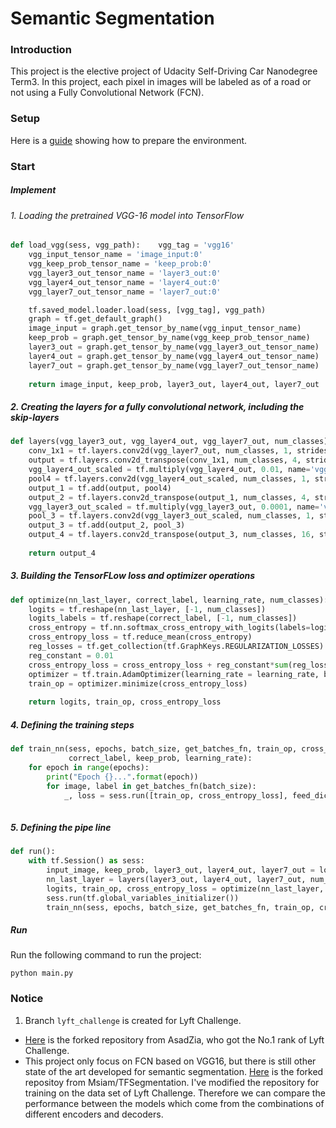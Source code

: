 # Semantic Segmentation
### Introduction
This project is the elective project of Udacity Self-Driving Car Nanodegree Term3. In this project, each pixel in images will be labeled as of a road or not using a Fully Convolutional Network (FCN).

### Setup
Here is a [guide](https://github.com/simonchu47/CarND-Semantic-Segmentation/blob/master/HOWTO.md) showing how to prepare the environment.

### Start
##### Implement
###### 1. Loading the pretrained VGG-16 model into TensorFlow

```python
def load_vgg(sess, vgg_path):    vgg_tag = 'vgg16'
    vgg_input_tensor_name = 'image_input:0'
    vgg_keep_prob_tensor_name = 'keep_prob:0'
    vgg_layer3_out_tensor_name = 'layer3_out:0'
    vgg_layer4_out_tensor_name = 'layer4_out:0'
    vgg_layer7_out_tensor_name = 'layer7_out:0'

    tf.saved_model.loader.load(sess, [vgg_tag], vgg_path)
    graph = tf.get_default_graph()
    image_input = graph.get_tensor_by_name(vgg_input_tensor_name)
    keep_prob = graph.get_tensor_by_name(vgg_keep_prob_tensor_name)
    layer3_out = graph.get_tensor_by_name(vgg_layer3_out_tensor_name)
    layer4_out = graph.get_tensor_by_name(vgg_layer4_out_tensor_name)
    layer7_out = graph.get_tensor_by_name(vgg_layer7_out_tensor_name)
        
    return image_input, keep_prob, layer3_out, layer4_out, layer7_out
```
##### 2. Creating the layers for a fully convolutional network, including the skip-layers

```python
def layers(vgg_layer3_out, vgg_layer4_out, vgg_layer7_out, num_classes):
    conv_1x1 = tf.layers.conv2d(vgg_layer7_out, num_classes, 1, strides=(1,1), padding='same', kernel_regularizer=tf.contrib.layers.l2_regularizer(1e-3))
    output = tf.layers.conv2d_transpose(conv_1x1, num_classes, 4, strides=(2, 2), padding='same', kernel_regularizer=tf.contrib.layers.l2_regularizer(1e-3))
    vgg_layer4_out_scaled = tf.multiply(vgg_layer4_out, 0.01, name='vgg_layer4_out_scaled')
    pool4 = tf.layers.conv2d(vgg_layer4_out_scaled, num_classes, 1, strides=(1,1), padding='same', kernel_regularizer=tf.contrib.layers.l2_regularizer(1e-3))
    output_1 = tf.add(output, pool4)
    output_2 = tf.layers.conv2d_transpose(output_1, num_classes, 4, strides=(2, 2), padding='same', kernel_regularizer=tf.contrib.layers.l2_regularizer(1e-3))
    vgg_layer3_out_scaled = tf.multiply(vgg_layer3_out, 0.0001, name='vgg_layer3_out_scaled')
    pool_3 = tf.layers.conv2d(vgg_layer3_out_scaled, num_classes, 1, strides=(1,1), padding='same', kernel_regularizer=tf.contrib.layers.l2_regularizer(1e-3))
    output_3 = tf.add(output_2, pool_3)
    output_4 = tf.layers.conv2d_transpose(output_3, num_classes, 16, strides=(8, 8), padding='same', kernel_regularizer=tf.contrib.layers.l2_regularizer(1e-3))
        
    return output_4
```    
##### 3. Building the TensorFLow loss and optimizer operations

```python
def optimize(nn_last_layer, correct_label, learning_rate, num_classes):
    logits = tf.reshape(nn_last_layer, [-1, num_classes])
    logits_labels = tf.reshape(correct_label, [-1, num_classes])
    cross_entropy = tf.nn.softmax_cross_entropy_with_logits(labels=logits_labels, logits=logits)
    cross_entropy_loss = tf.reduce_mean(cross_entropy)
    reg_losses = tf.get_collection(tf.GraphKeys.REGULARIZATION_LOSSES)
    reg_constant = 0.01
    cross_entropy_loss = cross_entropy_loss + reg_constant*sum(reg_losses)
    optimizer = tf.train.AdamOptimizer(learning_rate = learning_rate, beta1 = 0.9, beta2 = 0.999)
    train_op = optimizer.minimize(cross_entropy_loss)
    
    return logits, train_op, cross_entropy_loss    
```
##### 4. Defining the training steps

```python
def train_nn(sess, epochs, batch_size, get_batches_fn, train_op, cross_entropy_loss, input_image,
             correct_label, keep_prob, learning_rate):
    for epoch in range(epochs):
        print("Epoch {}...".format(epoch))
        for image, label in get_batches_fn(batch_size): 
            _, loss = sess.run([train_op, cross_entropy_loss], feed_dict={input_image: image, correct_label: label, keep_prob: 0.5, learning_rate: 0.0001})
    
```
##### 5. Defining the pipe line

```python
def run():
    with tf.Session() as sess:
        input_image, keep_prob, layer3_out, layer4_out, layer7_out = load_vgg(sess, vgg_path)
        nn_last_layer = layers(layer3_out, layer4_out, layer7_out, num_classes)
        logits, train_op, cross_entropy_loss = optimize(nn_last_layer, correct_label, learning_rate, num_classes)
        sess.run(tf.global_variables_initializer())
        train_nn(sess, epochs, batch_size, get_batches_fn, train_op, cross_entropy_loss, input_image, correct_label, keep_prob, learning_rate)
```

##### Run
Run the following command to run the project:
```
python main.py
```

### Notice

1. Branch ``lyft_challenge`` is created for Lyft Challenge.
- [Here](https://github.com/simonchu47/CarND-Semantic-Segmentation-1) is the forked repository from AsadZia, who got the No.1 rank of Lyft Challenge.
- This project only focus on FCN based on VGG16, but there is still other state of the art developed for semantic segmentation. [Here](https://github.com/simonchu47/TFSegmentation) is the forked repositoy from Msiam/TFSegmentation. I've modified the repository for training on the data set of Lyft Challenge. Therefore we can compare the performance between the models which come from the combinations of different encoders and decoders.
 
